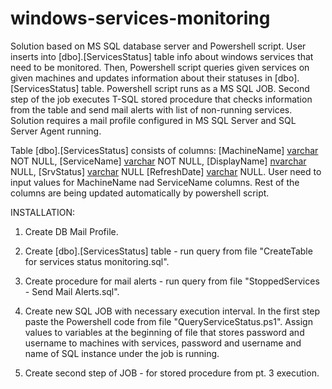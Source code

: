 # windows-services-monitoring

Solution based on MS SQL database server and Powershell script. 
User inserts into [dbo].[ServicesStatus] table info about windows services that need to be monitored. Then, Powershell script queries given services on given machines and updates information about their statuses in [dbo].[ServicesStatus] table. Powershell script runs as a MS SQL JOB. Second step of the job executes T-SQL stored procedure that checks information from the table and send mail alerts with list of non-running services. 
Solution requires a mail profile configured in MS SQL Server and SQL Server Agent running. 

Table [dbo].[ServicesStatus]  consists of columns: [MachineName] [varchar](100) NOT NULL, [ServiceName] [varchar](100) NOT NULL, [DisplayName] [nvarchar](500) NULL, [SrvStatus] [varchar](50) NULL [RefreshDate] [varchar](30) NULL. User need to input values for MachineName nad ServiceName columns. Rest of the columns are being updated automatically by powershell script.

INSTALLATION:

1. Create DB Mail Profile.

2. Create [dbo].[ServicesStatus] table - run query from file "CreateTable for services status monitoring.sql".

3. Create procedure for mail alerts - run query from file "StoppedServices - Send Mail Alerts.sql".

4. Create new SQL JOB with necessary execution interval. In the first step paste the Powershell code from file "QueryServiceStatus.ps1". Assign values to variables at the beginning of file that stores password and username to machines with services, password and username and name of SQL instance under the job is running.

5. Create second step of JOB - for stored procedure from pt. 3 execution. 
